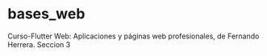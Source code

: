# bases_web

Curso-Flutter Web: Aplicaciones y páginas web profesionales, de Fernando Herrera. Seccion 3 
